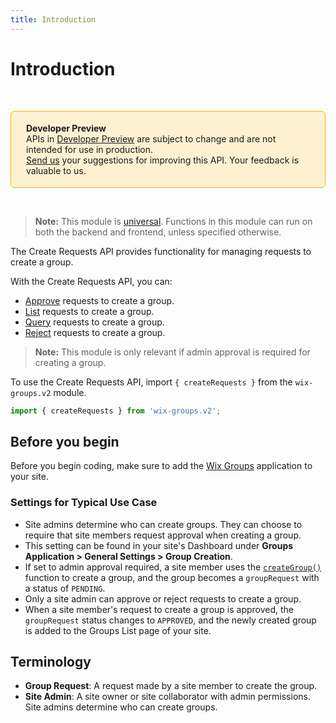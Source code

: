 ```yaml
---
title: Introduction
---
```


# Introduction

&nbsp;
<div style="background-color: #FEF1D1; padding: 18px 24px; border-radius: 6px; border: 1px solid #FDB10C; box-sizing: border-box; display: inline-block">
    <b>Developer Preview</b>
    <br/>
    <span>APIs in <a href="https://www.wix.com/velo/reference/api-overview/developer-preview">Developer Preview</a> are subject to change and are not intended for use in production.<br/><a href="mailto:velo-preview-feedback@wix.com">Send us</a> your suggestions for improving this API. Your feedback is valuable to us.</span>
</div>  

&nbsp;

> **Note:** This module is
> [universal](/api-overview/api-versions#universal-modules).
> Functions in this module can run on both the backend and frontend,
> unless specified otherwise.


The Create Requests API provides functionality for managing requests to create a group.
 
With the Create Requests API, you can:
+ [Approve](/create-requests/approve-group-requests) requests to create a group. 
+ [List](/create-requests/list-group-requests) requests to create a group. 
+ [Query](/create-requests/query-group-requests)  requests to create a group.
+ [Reject](/create-requests/reject-group-requests)  requests to create a group. 


> **Note:** This module is only relevant if admin approval is required for creating a group. 


To use the Create Requests API, import `{ createRequests }` from the `wix-groups.v2` module. 

```javascript
import { createRequests } from 'wix-groups.v2';
```

## Before you begin
Before you begin coding, make sure to add the [Wix Groups](https://support.wix.com/en/article/wix-groups-adding-and-setting-up-wix-groups) application to your site. 


### Settings for Typical Use Case
+ Site admins determine who can create groups. They can choose to require that site members request approval when creating a group. 
+ This setting can be found in your site's Dashboard under **Groups Application > General Settings > Group Creation**. 
+ If set to admin approval required, a site member uses the [`createGroup()`](/groups/create-group) function to create a group, and the group becomes a `groupRequest` with a status of `PENDING`. 
+ Only a site admin can approve or reject requests to create a group. 
+ When a site member's request to create a group is approved, the `groupRequest` status changes to `APPROVED`, and the newly created group is added to the Groups List page of your site. 

## Terminology

- **Group Request**: A request made by a site member to create the group.
- **Site Admin**: A site owner or site collaborator with admin permissions. Site admins determine who can create groups.
